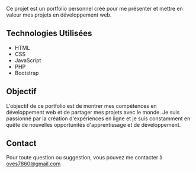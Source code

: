 Ce projet est un portfolio personnel créé pour me présenter et mettre en valeur mes projets en développement web.

## Technologies Utilisées

- HTML
- CSS
- JavaScript
- PHP
- Bootstrap

## Objectif

L'objectif de ce portfolio est de montrer mes compétences en développement web et de partager mes projets avec le monde. Je suis passionné par la création d'expériences en ligne et je suis constamment en quête de nouvelles opportunités d'apprentissage et de développement.

## Contact

Pour toute question ou suggestion, vous pouvez me contacter à oves7860@gmail.com
